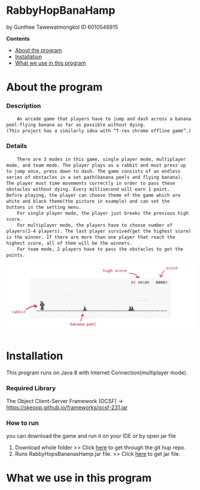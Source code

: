 # RabbyHopBanaHamp
by Gunthee Tawewatmongkol ID 6010546915

**Contents**
- [About the program](#about-the-program)
- [Installation](#installation)
- [What we use in this program](#what-we-use-in-this-program)

# About the program
### Description
		An arcade game that players have to jump and dash across a banana peel-flying banana as far as possible without dying.
	(This project has a similarly idea with “T-rex chrome offline game”.)

### Details
		There are 3 modes in this game, single player mode, multiplayer mode, and team mode. The player plays as a rabbit and must press up 
	to jump once, press down to dash. The game consists of an endless series of obstacles in a set path(banana peels and flying banana).
	The player must time movements correctly in order to pass these obstacles without dying. Every millisecond will earn 1 point.
	Before playing, the player can choose theme of the game which are white and black theme(the picture in example) and can set the
	buttons in the setting menu.
		For single player mode, the player just breaks the previous high score.
		For multiplayer mode, the players have to choose number of players(2-4 players). The last player survived(get the highest score) 
	is the winner. If there are more than one player that reach the highest score, all of them will be the winners.
		For team mode, 2 players have to pass the obstacles to get the points.

![h1](imageReadMe/pps1.jpg)

# Installation
This program runs on Java 8 with Internet Connection(multiplayer mode).
### Required Library
The Object Client-Server Framework (OCSF) -> https://skeoop.github.io/frameworks/ocsf-231.jar
### How to run
you can download the game and run it on your IDE or by open jar file 
1. Download whole folder >> 
   Click [here](https://github.com/KameriiJ/RabbyHopBananasHamp) to get through the git hup repo.
2. Runs RabbyHopsBananasHamp.jar file. >> Click [here](https://drive.google.com/open?id=1fR_mGPuaYt8SUPbXjLvHtsC6g0Jen_IT) to get jar file.
    
# What we use in this program






